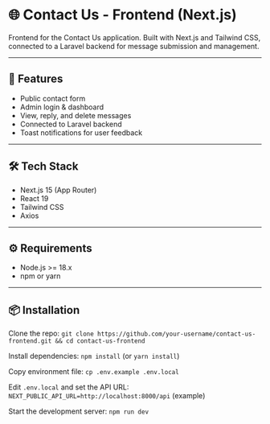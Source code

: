 # 🌐 Contact Us - Frontend (Next.js)

Frontend for the Contact Us application. Built with Next.js and Tailwind CSS, connected to a Laravel backend for message submission and management.

---

## 🚀 Features

- Public contact form
- Admin login & dashboard
- View, reply, and delete messages
- Connected to Laravel backend
- Toast notifications for user feedback

---

## 🛠️ Tech Stack

- Next.js 15 (App Router)
- React 19
- Tailwind CSS
- Axios

---

## ⚙️ Requirements

- Node.js >= 18.x
- npm or yarn

---

## 📦 Installation

Clone the repo: `git clone https://github.com/your-username/contact-us-frontend.git && cd contact-us-frontend`

Install dependencies: `npm install` (or `yarn install`)

Copy environment file: `cp .env.example .env.local`

Edit `.env.local` and set the API URL: `NEXT_PUBLIC_API_URL=http://localhost:8000/api` (example)

Start the development server: `npm run dev`







